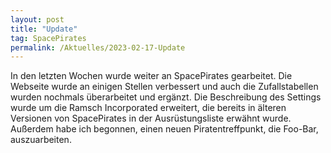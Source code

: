 ```yaml
---
layout: post
title: "Update"
tag: SpacePirates
permalink: /Aktuelles/2023-02-17-Update
---
```


In den letzten Wochen wurde weiter an SpacePirates gearbeitet. Die Webseite wurde an einigen Stellen verbessert und auch die Zufallstabellen wurden nochmals überarbeitet und ergänzt. Die Beschreibung des Settings wurde um die Ramsch Incorporated erweitert, die bereits in älteren Versionen von SpacePirates in der Ausrüstungsliste erwähnt wurde. Außerdem habe ich begonnen, einen neuen Piratentreffpunkt, die Foo-Bar, auszuarbeiten.
